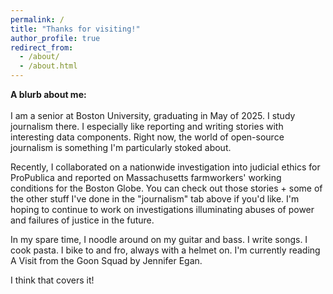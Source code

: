 ```yaml
---
permalink: /
title: "Thanks for visiting!"
author_profile: true
redirect_from: 
  - /about/
  - /about.html
---
```



**A blurb about me:** <br><br>
I am a senior at Boston University, graduating in May of 2025. I study journalism there. I especially like reporting and writing stories with interesting data components. Right now, the world of open-source journalism is something I'm particularly stoked about. 

Recently, I collaborated on a nationwide investigation into judicial ethics for ProPublica and reported on Massachusetts farmworkers' working conditions for the Boston Globe. You can check out those stories + some of the other stuff I've done in the "journalism" tab above if you'd like. I'm hoping to continue to work on investigations illuminating abuses of power and failures of justice in the future.

In my spare time, I noodle around on my guitar and bass. I write songs. I cook pasta. I bike to and fro, always with a helmet on. I'm currently reading A Visit from the Goon Squad by Jennifer Egan. 

I think that covers it!
